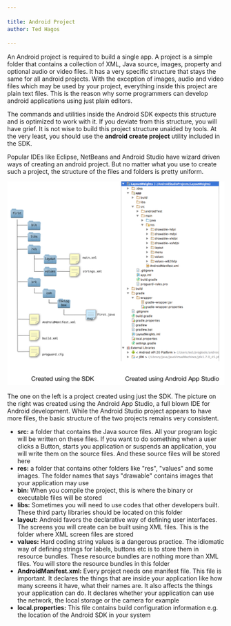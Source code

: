 ```yaml
---

title: Android Project
author: Ted Hagos

---
```


An Android project is required to build a single app. A project is a simple folder that contains a collection of XML, Java source, images, property and optional audio or video files. It has a very specific structure that stays the same for all android projects. With the exception of images, audio and video files which may be used by your project, everything inside this project are plain text files. This is the reason why some programmers can develop android applications using just plain editors.

The commands and utilities inside the Android SDK expects this structure and is optimized to work with it. If you deviate from this structure, you will have grief. It is not wise to build this project structure unaided by tools. At the very least, you should use the **android create project** utility included in the SDK. 

Popular IDEs like Eclipse, NetBeans and Android Studio have wizard driven ways of creating an android project. But no matter what you use to create such a project, the structure of the files and folders is pretty uniform. 

![img](../images/android-project-structure.png)

The one on the left is a project created using just the SDK. The picture on the right was created using the Android App Studio, a full blown IDE for Android development. While the Android Studio project appears to have more files, the basic structure of the two projects remains very consistent. 

-   **src:** a folder that contains the Java source files. All your program logic will be written on these files. If you want to do something when a user clicks a Button, starts you application or suspends an application, you will write them on the source files. And these source files will be stored here
-   **res:** a folder that contains other folders like "res", "values" and some images. The folder names that says "drawable" contains images that your application may use
-   **bin:** When you compile the project, this is where the binary or executable files will be stored
-   **libs:** Sometimes you will need to use codes that other developers built. These third party libraries should be located on this folder
-   **layout:** Android favors the declarative way of defining user interfaces. The screens you will create can be built using XML files. This is the folder where XML screen files are stored
-   **values:** Hard coding string values is a dangerous practice. The idiomatic way of defining strings for labels, buttons etc is to store them in resource bundles. These resource bundles are nothing more than XML files. You will store the resource bundles in this folder
-   **AndroidManifest.xml:** Every project needs one manifest file. This file is important. It declares the things that are inside your application like how many screens it have, what their names are. It also affects the things your application can do. It declares whether your application can use the network, the local storage or the camera for example
-   **local.properties:** This file contains build configuration information e.g. the location of the Android SDK in your system
